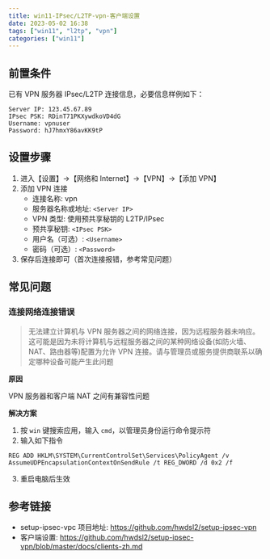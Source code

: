 ```yaml
---
title: win11-IPsec/L2TP-vpn-客户端设置
date: 2023-05-02 16:38
tags: ["win11", "l2tp", "vpn"]
categories: ["win11"]
---
```


## 前置条件

已有 VPN 服务器 IPsec/L2TP 连接信息，必要信息样例如下：

```
Server IP: 123.45.67.89
IPsec PSK: RDinT71PKXywdkoVD4dG
Username: vpnuser
Password: hJ7hmxY86avKK9tP
```

## 设置步骤

1. 进入【设置】->【网络和 Internet】->【VPN】->【添加 VPN】
2. 添加 VPN 连接
    - 连接名称: vpn
    - 服务器名称或地址: `<Server IP>`
    - VPN 类型: 使用预共享秘钥的 L2TP/IPsec
    - 预共享秘钥: `<IPsec PSK>`
    - 用户名（可选）: `<Username>`
    - 密码（可选）: `<Password>`
3. 保存后连接即可（首次连接报错，参考常见问题）

## 常见问题

### 连接网络连接错误

> 无法建立计算机与 VPN 服务器之间的网络连接，因为远程服务器未响应。这可能是因为未将计算机与远程服务器之间的某种网络设备(如防火墙、NAT、路由器等)配置为允许 VPN 连接。请与管理员或服务提供商联系以确定哪种设备可能产生此问题

**原因**

VPN 服务器和客户端 NAT 之间有兼容性问题

**解决方案**

1. 按 `win` 键搜索应用，输入 `cmd`，以管理员身份运行命令提示符
2. 输入如下指令

```shell
REG ADD HKLM\SYSTEM\CurrentControlSet\Services\PolicyAgent /v AssumeUDPEncapsulationContextOnSendRule /t REG_DWORD /d 0x2 /f
```

3. 重启电脑后生效

## 参考链接

- setup-ipsec-vpc 项目地址: <https://github.com/hwdsl2/setup-ipsec-vpn>
- 客户端设置: <https://github.com/hwdsl2/setup-ipsec-vpn/blob/master/docs/clients-zh.md>
